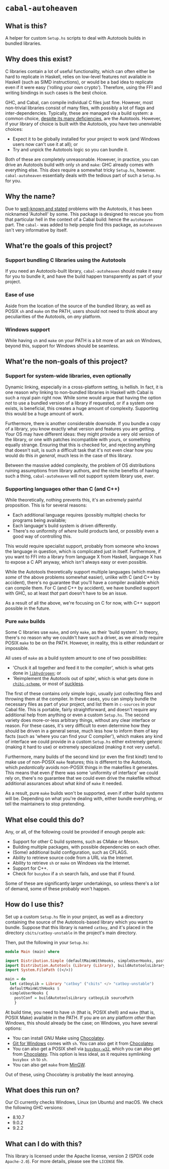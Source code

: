 # `cabal-autoheaven`

## What is this?

A helper for custom `Setup.hs` scripts to deal with Autotools builds in bundled
libraries.

## Why does this exist?

C libraries contain a lot of useful functionality, which can often either be
hard to replicate in Haskell, relies on low-level features not available in
Haskell (such as SIMD instructions), or would be a bad idea to replicate even if
it were easy ('rolling your own crypto'). Therefore, using the FFI and writing
bindings in such cases is the best choice.

GHC, and Cabal, can compile individual C files just fine. However, most
non-trivial libraries consist of many files, with possibly a lot of flags and
inter-dependencies. Typically, these are managed via a build system: a common
choice, [despite its many
deficiencies](https://web.archive.org/web/20141015085319/https://voices.canonical.com/jussi.pakkanen/2011/09/13/autotools),
are the Autotools. However, if your library of choice is built with the
Autotools, you have two unenviable choices:

* Expect it to be globally installed for your project to work (and Windows users
  now can't use it at all); or
* Try and unpick the Autotools logic so you can bundle it.

Both of these are completely unreasonable. However, in practice, you can drive
an Autotools build with only `sh` and `make`: GHC already comes with everything
else. This _does_ require a somewhat tricky `Setup.hs`, however.
`cabal-autoheaven` essentially deals with the tedious part of such a `Setup.hs`
for you.

## Why the name?

Due to [well-known and
stated](http://www.cs.cmu.edu/afs/club.cc.cmu.edu/usr/cmccabe/blog-notes/autotools_considered_harmful2.html)
problems with the Autotools, it has been nicknamed 'Autohell' by some. This
package is designed to rescue you from that particular hell in the context of a
Cabal build: hence the `autoheaven` part. The `cabal-` was added to help people
find this package, as `autoheaven` isn't very informative by itself.

## What're the goals of this project?

### Support bundling C libraries using the Autotools

If you need an Autotools-built library, `cabal-autoheaven` should make it easy
for you to bundle it, and have the build happen transparently as part of your
project.

### Ease of use

Aside from the location of the source of the bundled library, as well as POSIX
`sh` and `make` on the PATH, users should not need to think about any
peculiarities of the Autotools, on _any_ platform.

### Windows support

While having `sh` and `make` on your PATH is a bit more of an ask on Windows,
beyond this, support for Windows should be seamless.

## What're the non-goals of this project?

### Support for system-wide libraries, even optionally

Dynamic linking, especially in a cross-platform setting, is hellish. In fact,
it is one reason why linking to non-bundled libraries in Haskell with Cabal is
such a royal pain right now. While some would argue that having the option _not_
to use a bundled version of a library if requested, or if a system one exists,
is beneficial, this creates a huge amount of complexity. Supporting this would
be a huge amount of work.

Furthermore, there is another considerable downside. If you bundle a copy of a
library, you know exactly what version and features you are getting. Your OS may
have different ideas: they might provide a very old version of the library, or
one with patches incompatible with yours, or something equally strange. Ensuring
that this is checked for, and rejecting anything that doesn't suit, is such a
difficult task that it's not even clear how you would do this _in general_, much
less in the case of this library.

Between the massive added complexity, the problem of OS distributions ruining
assumptions from library authors, and the niche benefits of having such a thing,
`cabal-autoheaven` will not support system library use, _ever_.

### Supporting languages other than C (and C++)

While theoretically, nothing prevents this, it's an extremely painful
proposition. This is for several reasons:

* Each additional language requires (possibly multiple) checks for programs
  being available;
* Each language's build system is driven differently.
* There's no uniformity of _where_ build products land, or possibly even a good
  way of controlling this.

This would require specialist support, probably from someone who knows the
language in question, which is complicated just in itself. Furthermore, if you
want to FFI into a library from language X from Haskell, language X has to
expose a C API anyway, which isn't always easy or even possible.

While the Autotools theoretically support multiple languages (which makes _some_
of the above problems somewhat easier), unlike with C (and C++ by accident),
there's no guarantee that you'll have a compiler available which can compile
them. For C (and C++ by accident), we have bundled support with GHC, so at least
_that_ part doesn't have to be an issue.

As a result of all the above, we're focusing on C for now, with C++ support
possible in the future.

### Pure `make` builds

Some C libraries use `make`, and only `make`, as their 'build system'. In
theory, there's no reason why we couldn't have such a driver, as we already
require POSIX `make` to be on the PATH. However, in reality, this is either 
redundant or impossible. 

All uses of `make` as a build system amount to one of two possibilities:

* 'Chuck it all together and feed it to the compiler', which is what gets done
  in [`libhydrogen`](https://github.com/jedisct1/libhydrogen); or
* 'Reimplement the Autotools out of spite', which is what gets done in
  [`chibi-scheme`](https://github.com/ashinn/chibi-scheme), or most of
  [suckless](https://suckless.org/).

The first of these contains only simple logic, usually just collecting files and
throwing them at the compiler. In these cases, you can simply bundle the
necessary files as part of your project, and list them in `c-sources` in your
Cabal file. This is portable, fairly straightforward, and doesn't require any
additional help from anything or even a custom `Setup.hs`. The second variety
does more-or-less arbitrary things, without any clear interface or reason. For
these cases, it's very difficult to even determine how they should be driven in
a general sense, much less how to inform them of key facts (such as 'where you
can find your C compiler'), which makes any kind of interface we could provide
in a custom `Setup.hs` either extremely generic (making it hard to use) or
extremely specialized (making it not very useful).

Furthermore, many builds of the second kind (or even the first kind!) tend to
make use of non-POSIX `make` features; this is different to the Autotools, which
_pedantically_ avoids non-POSIX things in the makefiles it generates. This means
that even _if_ there was some 'uniformity of interface' we could rely on,
there's no guarantee that we could even drive the makefile without additional
assurances about what _kind_ of `make` it needed.

As a result, pure `make` builds won't be supported, even if other build systems
will be. Depending on what you're dealing with, either bundle everything, or
tell the maintainers to stop pretending.

## What else could this do?

Any, or all, of the following could be provided if enough people ask:

* Support for other C build systems, such as CMake or Meson.
* Building multiple packages, with possible dependencies on each other.
* (Some) additional build configuration, such as CFLAGS.
* Ability to retrieve source code from a URL via the Internet.
* Ability to retrieve `sh` or `make` on Windows via the Internet.
* Support for C++.
* Check for `busybox` if a `sh` search fails, and use that if found.

Some of these are significantly larger undertakings, so unless there's a _lot_
of demand, some of these probably won't happen.

## How do I use this?

Set up a custom `Setup.hs` file in your project, as well as a directory
containing the source of the Autotools-based library which you want to bundle.
Suppose that this library is named `catboy`, and it's placed in the directory
`cbits/catboy-unstable` in the project's main directory.

Then, put the following in your `Setup.hs`:

```haskell
module Main (main) where

import Distribution.Simple (defaultMainWithHooks, simpleUserHooks, postConf)
import Distribution.Autotools (Library (Library), buildAutotoolsLibrary)
import System.FilePath ((</>))

main = do
  let catboyLib = Library "catboy" ("cbits" </> "catboy-unstable")
  defaultMainWithHooks $ 
  simpleUserHooks {
    postConf = buildAutotoolsLibrary catboyLib sourcePath
    }
```

At build time, you need to have `sh` (that is, POSIX shell) and `make` (that is,
POSIX Make) available in the PATH. If you are on any platform _other_ than
Windows, this should already be the case; on Windows, you have several options:

* You can install GNU Make using
  [Chocolatey](https://community.chocolatey.org/packages/make).
* [Git for Windows](https://git-scm.com/download/win) comes with `sh`. You can
  also get it from [Chocolatey](https://community.chocolatey.org/packages/git).
* You can also get a POSIX shell via
  [`busybox-w32`](https://frippery.org/busybox), which you can also get from
  [Chocolatey](https://community.chocolatey.org/packages/busybox). This option
  is less ideal, as it requires symlinking `busybox sh` to `sh`.
* You can also get `make` from [MinGW](https://repo.msys2.org/mingw/mingw64).

Out of these, using Chocolatey is probably the least annoying.

## What does this run on?

Our CI currently checks Windows, Linux (on Ubuntu) and macOS. We check the
following GHC versions:

* 8.10.7
* 9.0.2
* 9.2.2

## What can I do with this?

This library is licensed under the Apache license, version 2 (SPDX code
`Apache-2.0`). For more details, please see the `LICENSE` file.
